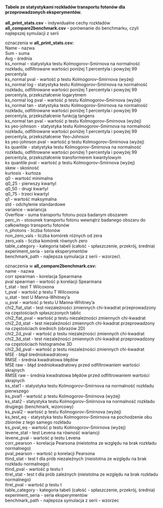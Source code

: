 #### Tabele ze statystykami rozkładów transportu fotonów dla przeprowadzonych eksperymentów.
**all_print_stats.csv** - indywidualne cechy rozkładów\
**all_compare2benchmark.csv** - porównanie do benchmarku, czyli najlepszej symulacji z serii


oznaczenia w **all_print_stats.csv:**\
Name - nazwa\
Sum - suma\
Avg - średnia\
ks_normal - statystyka testu Kolmogorov–Smirnova na normalność rozkładu, odfiltrowane wartości poniżej 1 percentyla i powyżej 99 percentyla\
ks_normal pval - wartość p testu Kolmogorov–Smirnova (wyżej)\
ks_normal log - statystyka testu Kolmogorov–Smirnova na normalność rozkładu, odfiltrowane wartości poniżej 1 percentyla i powyżej 99 percentyla, przekształcenie logarytmem\
ks_normal log pval - wartość p testu Kolmogorov–Smirnova (wyżej)\
ks_normal tan - statystyka testu Kolmogorov–Smirnova na normalność rozkładu, odfiltrowane wartości poniżej 1 percentyla i powyżej 99 percentyla, przekształcenie funkcją tangens\
ks_normal tan pval - wartość p testu Kolmogorov–Smirnova (wyżej)\
ks yeo-johnson - statystyka testu Kolmogorov–Smirnova na normalność rozkładu, odfiltrowane wartości poniżej 1 percentyla i powyżej 99 percentyla, przekształcenie Yeo-Johnson\
ks yeo-johnson pval - wartość p testu Kolmogorov–Smirnova (wyżej)\
ks quantile - statystyka testu Kolmogorov–Smirnova na normalność rozkładu, odfiltrowane wartości poniżej 1 percentyla i powyżej 99 percentyla, przekształcenie transformerem kwantylowym\
ks quantile pval - wartość p testu Kolmogorov–Smirnova (wyżej)\
skew - skośność\
kurtosis - kurtoza\
q0 - wartość minimalna\
q0_25 - pierwszy kwartyl\
q0_50 - drugi kwartyl\
q0_75 - trzeci kwartyl\
q1 - wartość maksymalna\
std - odchylenie standardowe\
variance - wariancja\
Overflow - suma transportu fotonu poza badanym obszarem\
perc_in - stosunek transportu fotonu wewnątrz badanego obszaru do całkowitego transportu fotonów\
n_photons - liczba fotonów\
non_zero_vals - liczba komórek różnych od zera\
zero_vals - liczba komórek równych zero\
table_category - kategoria tabeli (całość - spłaszczenie, przekrój, średnia)\
experiment_seria - seria eksperymentów\
benchmark_path - najlepsza symulacja z serii - wzorzec\


oznaczenia w **all_compare2benchmark.csv:**\
name - nazwa\
corr spearman - korelacja Spearmana\
pval spearman - wartość p korelacji Spearmana\
t_stat - test T Wilcoxona\
t_pval - wartość p testu T Wilcoxona\
u_stat - test U Manna-Whitney’a\
u_pval - wartość p testu U Manna-Whitney’a\
chi2_flat_stat - test niezależności zmiennych chi-kwadrat przeprowadzony na częstościach spłaszczonych tablic\
chi2_flat_pval - wartość p testu niezależności zmiennych chi-kwadrat\
chi2_2d_stat - test niezależności zmiennych chi-kwadrat przeprowadzony na częstościach średnich (obrazów 2D)\
chi2_2d_pval - wartość p testu niezależności zmiennych chi-kwadrat\
chi2_3d_stat - test niezależności zmiennych chi-kwadrat przeprowadzony na częstościach histogramów 3D\
chi2_3d_pval - wartość p testu niezależności zmiennych chi-kwadrat\
MSE - błąd średniokwadratowy\
RMSE - średnia kwadratowa błędów\
MSE raw - błąd średniokwadratowy przed odfiltrowaniem wartości skrajnych\
RMSE raw - średnia kwadratowa błędów przed odfiltrowaniem wartości skrajnych\
ks_stat1 - statystyka testu Kolmogorov–Smirnova na normalność rozkładu pierwszego\
ks_pval1 - wartość p testu Kolmogorov–Smirnova (wyżej)\
ks_stat2 - statystyka testu Kolmogorov–Smirnova na normalność rozkładu drugiego (benchmark, wzorcowy)\
ks_pval2 - wartość p testu Kolmogorov–Smirnova (wyżej)\
ks_test_eq - statystyka testu Kolmogorov–Smirnova na pochodzenie obu zbiorów z tego samego rozkładu\
ks_pval_eq - wartość p testu Kolmogorov–Smirnova (wyżej)\
levene_stat - test Levena na równość wariancji\
levene_pval - wartość p testu Levena\
corr_pearson - korelacja Pearsona (nieistotna ze względu na brak rozkładu normalnego)\
pval_pearson - wartość p korelacji Pearsona\
ttind_stat - test t dla prób niezależnych (nieistotna ze względu na brak rozkładu normalnego)\
ttind_pval - wartość p testu t\
ttrel_stat - test t dla prób zależnych (nieistotna ze względu na brak rozkładu normalnego)\
ttrel_pval - wartość p testu t\
table_category - kategoria tabeli (całość - spłaszczenie, przekrój, średnia)\
experiment_seria - seria eksperymentów\
benchmark_path - najlepsza symulacja z serii - wzorzec
